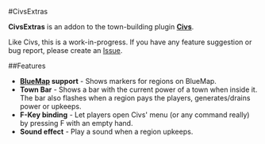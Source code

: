 #CivsExtras

**CivsExtras** is an addon to the town-building plugin [**Civs**](https://www.spigotmc.org/resources/civs.67350/).

Like Civs, this is a work-in-progress. If you have any feature suggestion or bug report, please create an [Issue](https://github.com/JotaFaD/CivsExtras/issues). 

##Features

- **[BlueMap](https://www.spigotmc.org/resources/bluemap.83557/) support** - Shows markers for regions on BlueMap.
- **Town Bar** - Shows a bar with the current power of a town when inside it. The bar also flashes when a region pays the players, generates/drains power or upkeeps.
- **F-Key binding**   - Let players open Civs' menu (or any command really) by pressing F with an empty hand.
- **Sound effect** - Play a sound when a region upkeeps.